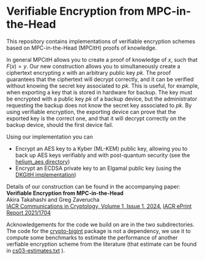 # Verifiable Encryption from MPC-in-the-Head
This repository contains implementations of verifiable encryption schemes
based on MPC-in-the-Head (MPCitH) proofs of knowledge. 

In general MPCitH allows you to create a proof of knowledge of $x$, such that $F(x) = y$. Our new construction allows you to simultaneously create a ciphertext encrypting $x$ with an arbitrary public key $pk$.  The proof guarantees that the ciphertext will decrypt correctly, and it can be verified without knowing the secret key associated to $pk$.  This is useful, for example, when exporting a key that is stored in hardware for backup.  The key must be encrypted with a public key $pk$ of a backup device, but the administrator requesting the backup does not know the secret key associated to $pk$.  By using verifiable encryption, the exporting device can prove that the exported key is the correct one, and that it will decrypt correctly on the backup device, should the first device fail.

Using our implementation you can 
* Encrypt an AES key to a Kyber (ML-KEM) public key, allowing you to back up AES keys verifiably and with post-quantum security (see the [helium_aes directory](https://github.com/akiratk0355/verenc-mpcith/tree/main/helium_aes))
* Encrypt an ECDSA private key to an Elgamal public key (using the [DKGitH implementation](https://github.com/akiratk0355/verenc-mpcith/tree/main/dkgith))

Details of our construction can be found in the accompanying paper:    
**Verifiable Encryption from MPC-in-the-Head**    
Akira Takahashi and Greg Zaverucha   
[IACR Communications in Cryptology, Volume 1, Issue 1, 2024.](https://cic.iacr.org/p/1/1/3)
[IACR ePrint Report 2021/1704](https://eprint.iacr.org/2021/1704.pdf)

Acknowledgements for the code we build on are in the two subdirectories.  The code for the  [crypto-bigint](https://github.com/akiratk0355/verenc-mpcith/tree/main/crypto-bigint) package is not a dependency, we use it to compute some benchmarks to estimate the performance of another verfiable encryption scheme from the literature (that estimate can be found in [cs03-estimates.txt](https://github.com/akiratk0355/verenc-mpcith/tree/main/crypto-bigint/cs03-estimates.txt) ). 
